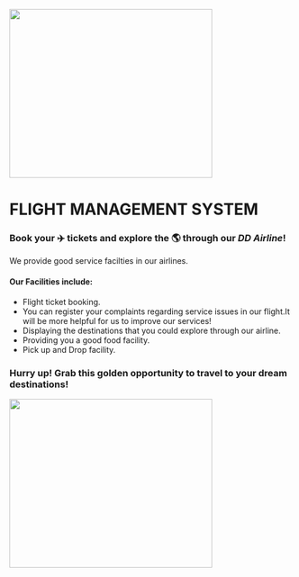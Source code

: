 <p align="left">
  <img width="360" height="300" src="https://user-images.githubusercontent.com/121101960/233409822-3094e9b4-34ae-4fe0-991a-6c3ab4c21479.png">
</p>

# FLIGHT MANAGEMENT SYSTEM

### Book your ✈️ tickets and explore the 🌎 through our *DD Airline*!
We provide good service facilties in our airlines.</br>
#### Our **Facilities** include:
* Flight ticket booking.
* You can register your complaints regarding service issues in our flight.It will be more helpful for us to improve our services!
* Displaying the destinations that you could explore through our airline.
* Providing you a good food facility.
* Pick up and Drop facility.
### Hurry up! Grab this golden opportunity to travel to your dream destinations!

<p align="left">
  <img width="360" height="300" src="https://user-images.githubusercontent.com/121101960/233427684-d4b545a9-0bdb-4d46-bbeb-26ad7fe3c018.gif">
</p>
